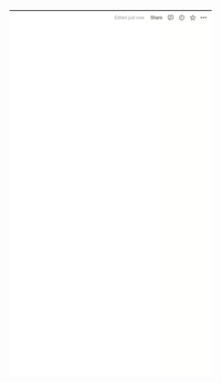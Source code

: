 ![](https://github.com/paulbroek/notion-utils-js/blob/dev/docs/notion-add-extension-small.gif)

<!-- ![](https://thumbs.gfycat.com/LazyBestFruitfly-max-1mb.gif) -->
